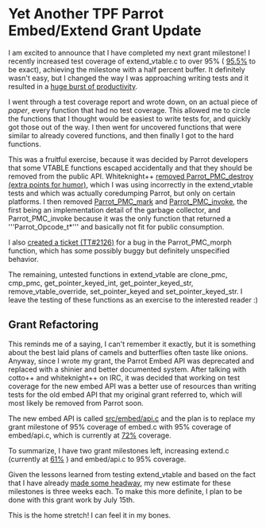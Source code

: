 # Yet Another TPF Parrot Embed/Extend Grant Update

I am excited to announce that I have completed my next grant milestone!  I
recently increased test coverage of extend\_vtable.c to over 95% (
[95.5%](http://tapir2.ro.vutbr.cz/cover/latest-c_cover/src-extend_vtable-c.html) to be
exact), achieving the milestone with a half percent buffer. It definitely
wasn't easy, but I changed the way I was approaching writing tests and it
resulted in a [huge burst of
productivity](https://github.com/parrot/parrot/compare/5dd8c543ab...8c04cc3e66).

I went through a test coverage report and wrote down, on an actual piece of
*paper*, every function that had no test coverage. This allowed me to circle
the functions that I thought would be easiest to write tests for, and quickly
got those out of the way. I then went for uncovered functions that were similar
to already covered functions, and then finally I got to the hard functions.

This was a fruitful exercise, because it was decided by Parrot developers that
some VTABLE functions escaped accidentally and that they should be removed from the public API.
Whiteknight++ [removed Parrot_PMC_destroy (extra points for humor)](https://github.com/parrot/parrot/commit/cbfc76e64acf9f0a526b5f7da0e4c6c4ec0d1189), which I was using incorrectly in the
extend\_vtable tests and which was actually coredumping Parrot, but only on certain
platforms. I then removed [Parrot_PMC_mark](https://github.com/parrot/parrot/commit/cd1edef38c9f7d4af8ec3229fa166e4fe92d21f6) and [Parrot_PMC_invoke](https://github.com/parrot/parrot/commit/44a9634f2764ccccfd7a5cbad1552159fc73bff8), the first being
an implementation detail of the garbage collector, and Parrot_PMC_invoke because
it was the only function that returned a '''Parrot_Opcode_t*''' and basically
not fit for public consumption.

I also [created a ticket (TT#2126)](http://trac.parrot.org/parrot/ticket/2126)
for a bug in the Parrot_PMC_morph function, which
has some possibly buggy but definitely unspecified behavior.

The remaining, untested functions in extend\_vtable are clone\_pmc, cmp\_pmc,
get_pointer_keyed_int, get_pointer_keyed_str, remove_vtable_override,
set_pointer_keyed and set_pointer_keyed_str. I leave the testing of these
functions as an exercise to the interested reader :)

## Grant Refactoring

This reminds me of a saying, I can't remember it exactly, but it is something
about the best laid plans of camels and butterflies often taste like onions.
Anyway, since I wrote my grant, the Parrot Embed API was deprecated and replaced
with a shinier and better documented system. After talking with cotto++ and
whiteknight++ on IRC, it was decided that working on test coverage for the new
embed API was a better use of resources than writing tests for the old embed
API that my original grant referred to, which will most likely be removed from
Parrot soon.

The new embed API is called [src/embed/api.c](https://github.com/parrot/parrot/blob/master/src/embed/api.c)
and the plan is to replace my grant milestone of 95% coverage of embed.c with 95% coverage
of embed/api.c, which is currently at [72%](http://tapir2.ro.vutbr.cz/cover/latest-c_cover/src-embed-api-c.html) coverage.

To summarize, I have two grant milestones left, increasing extend.c (currently
at [61%](http://tapir2.ro.vutbr.cz/cover/latest-c_cover/src-extend-c.html) )
and embed/api.c to 95% coverage.

Given the lessons learned from testing extend\_vtable and based on the fact that
I have already [made some
headway](https://github.com/parrot/parrot/commit/b59b869c9dd6f51109aa41e495082e09844ba348),
my new estimate for these milestones is three weeks each. To make this more
definite, I plan to be done with this grant work by July 15th.

This is the home stretch! I can feel it in my bones.
